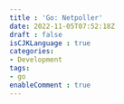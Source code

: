 ```yaml
---
title : 'Go: Netpoller'
date: 2022-11-05T07:52:18Z
draft : false
isCJKLanguage : true
categories:
- Development
tags:
- go
enableComment : true
---
```

